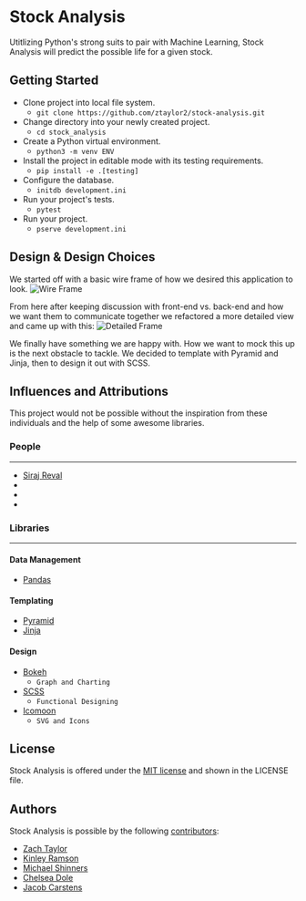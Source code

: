# Stock Analysis 
Utitlizing Python's strong suits to pair with Machine Learning, Stock Analysis will predict the possible life for a given stock.
## Getting Started
- Clone project into local file system. 
    - ```git clone https://github.com/ztaylor2/stock-analysis.git```
- Change directory into your newly created project.
    - ```cd stock_analysis```
- Create a Python virtual environment.
    - ```python3 -m venv ENV```
- Install the project in editable mode with its testing requirements.
    - ```pip install -e .[testing]```
- Configure the database.
    - ```initdb development.ini```
- Run your project's tests.
    - ```pytest```
- Run your project.
    - ```pserve development.ini```
    
## Design & Design Choices
We started off with a basic wire frame of how we desired this application to look.
![Wire Frame](https://github.com/ztaylor2/stock-analysis/blob/jake-template-design/stock_analysis/static/wire_frame.jpg)

From here after keeping discussion with front-end vs. back-end and how we want them to communicate together we refactored a more detailed view and came up with this:
![Detailed Frame](https://github.com/ztaylor2/stock-analysis/blob/jake-template-design/stock_analysis/static/detailed_frame.jpg)

We finally have something we are happy with. How we want to mock this up is the next obstacle to tackle. We decided to template with Pyramid and Jinja, then to design it out with SCSS.
## Influences and Attributions
This project would not be possible without the inspiration from these individuals and the help of some awesome libraries.
### People
-----------
* [Siraj Reval](https://twitter.com/sirajraval)
* []()
* []()
* []()

### Libraries
--------------
#### Data Management
* [Pandas](https://pandas-datareader.readthedocs.io/en/latest/remote_data.html#yahoo-finance)
#### Templating
* [Pyramid](https://trypyramid.com/)
* [Jinja](http://jinja.pocoo.org/)

#### Design
* [Bokeh](https://bokeh.pydata.org/en/latest/)
    * ```Graph and Charting```
* [SCSS](http://sass-lang.com/)
    * ```Functional Designing```
* [Icomoon](https://icomoon.io/)
    * ```SVG and Icons```
## License
Stock Analysis is offered under the [MIT license](https://opensource.org/licenses/MIT) and shown in the LICENSE file.
## Authors
Stock Analysis is possible by the following [contributors](https://github.com/ztaylor2/stock-analysis/graphs/contributors):
* [Zach Taylor](https://github.com/ztaylor2)
* [Kinley Ramson](https://github.com/nothingnessbird)
* [Michael Shinners](https://github.com/mshinners)
* [Chelsea Dole](https://github.com/chelseadole)
* [Jacob Carstens](https://github.com/Loaye)